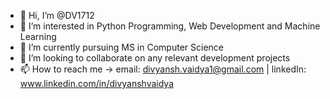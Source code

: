 - 👋 Hi, I’m @DV1712
- 👀 I’m interested in Python Programming, Web Development and Machine Learning
- 🌱 I’m currently pursuing MS in Computer Science
- 💞️ I’m looking to collaborate on any relevant development projects
- 📫 How to reach me ->
email: divyansh.vaidya1@gmail.com | 
linkedIn: www.linkedin.com/in/divyanshvaidya

<!---
DV1712/DV1712 is a ✨ special ✨ repository because its `README.md` (this file) appears on your GitHub profile.
You can click the Preview link to take a look at your changes.
--->
